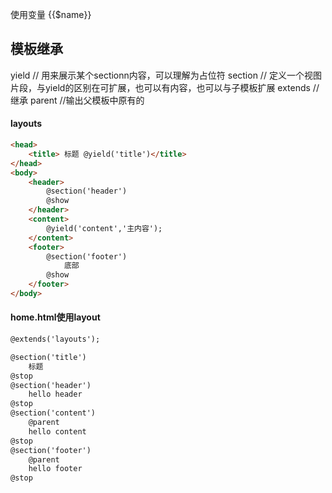 
使用变量
{{$name}}

## 模板继承
yield       // 用来展示某个sectionn内容，可以理解为占位符
section    // 定义一个视图片段，与yield的区别在可扩展，也可以有内容，也可以与子模板扩展
extends     //继承
parent      //输出父模板中原有的

#### layouts
```html
<head>
    <title> 标题 @yield('title')</title>
</head>
<body>
    <header>
        @section('header')
        @show
    </header>
    <content>
        @yield('content','主内容');
    </content>
    <footer>
        @section('footer')
            底部
        @show
    </footer>
</body>
```
#### home.html使用layout
```html
@extends('layouts');

@section('title')
    标题
@stop
@section('header')
    hello header
@stop
@section('content')
    @parent  
    hello content
@stop
@section('footer')
    @parent  
    hello footer
@stop

```
